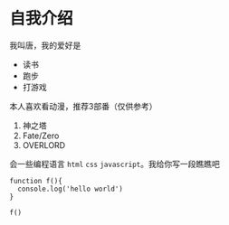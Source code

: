 # 自我介绍

我叫唐，我的爱好是

* 读书
* 跑步
* 打游戏

本人喜欢看动漫，推荐3部番（仅供参考）

1. 神之塔
2. Fate/Zero
3. OVERLORD

会一些编程语言 `html` `css` `javascript`。我给你写一段瞧瞧吧

```
function f(){
  console.log('hello world')
}

f()

```
 
